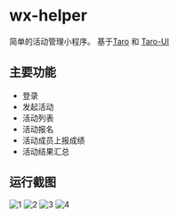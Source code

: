 # wx-helper

简单的活动管理小程序。
基于[Taro](https://taro.aotu.io/) 和 [Taro-UI](https://taro-ui.jd.com/) 

## 主要功能

* 登录
* 发起活动
* 活动列表
* 活动报名
* 活动成员上报成绩
* 活动结果汇总


## 运行截图

![1](./readme/1.PNG)
![2](./readme/2.PNG)
![3](./readme/3.PNG)
![4](./readme/4.PNG)
